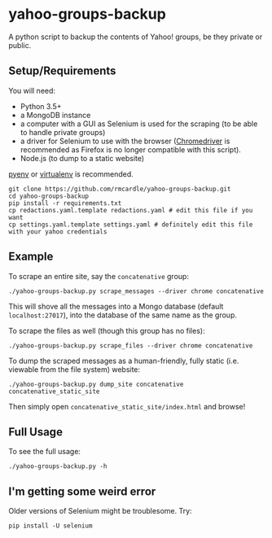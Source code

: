 # yahoo-groups-backup
A python script to backup the contents of Yahoo! groups, be they private or public.

## Setup/Requirements

You will need:
* Python 3.5+
* a MongoDB instance
* a computer with a GUI as Selenium is used for the scraping (to be able to handle private groups)
* a driver for Selenium to use with the browser ([Chromedriver](https://chromedriver.chromium.org/) is recommended as Firefox is no longer compatible with this script).
* Node.js (to dump to a static website)

[pyenv](https://github.com/pyenv/pyenv) or [virtualenv](https://virtualenv.pypa.io/en/stable/) is recommended.

    git clone https://github.com/rmcardle/yahoo-groups-backup.git
    cd yahoo-groups-backup
    pip install -r requirements.txt
    cp redactions.yaml.template redactions.yaml # edit this file if you want
    cp settings.yaml.template settings.yaml # definitely edit this file with your yahoo credentials

## Example

To scrape an entire site, say the `concatenative` group:

    ./yahoo-groups-backup.py scrape_messages --driver chrome concatenative

This will shove all the messages into a Mongo database (default `localhost:27017`), into the database of the same name as the group.

To scrape the files as well (though this group has no files):

    ./yahoo-groups-backup.py scrape_files --driver chrome concatenative

To dump the scraped messages as a human-friendly, fully static (i.e. viewable from the file system) website:

    ./yahoo-groups-backup.py dump_site concatenative concatenative_static_site

Then simply open `concatenative_static_site/index.html` and browse!

## Full Usage

To see the full usage:

    ./yahoo-groups-backup.py -h
    
## I'm getting some weird error

Older versions of Selenium might be troublesome. Try:

    pip install -U selenium

